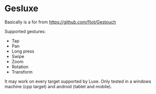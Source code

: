 Gesluxe
=======
Basically is a for from https://github.com/fljot/Gestouch

Supported gestures:
 * Tap
 * Pan
 * Long press
 * Swipe
 * Zoom
 * Rotation
 * Transform


It may work on every target supported by Luxe. Only tested in a windows machine (cpp target) and android (tablet and mobile).
